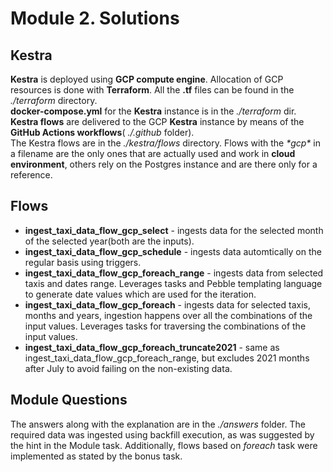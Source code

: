 # Module 2. Solutions

## Kestra
   **Kestra** is deployed using **GCP compute engine**. Allocation of GCP resources is done with **Terraform**. 
All the **.tf** files can be found in the <em>./terraform</em> directory.\
   **docker-compose.yml** for the **Kestra** instance is in the <em>./terraform</em> dir. \
   **Kestra flows** are delivered to the GCP **Kestra** instance by means of the **GitHub Actions workflows**(<em> ./.github</em> folder).\
The Kestra flows are in the <em>./kestra/flows</em> directory. Flows with the <em>\*gcp\*</em> in a filename are the only ones that are actually used and work in **cloud environment**, others rely on the Postgres instance and are there only for a reference.

## Flows
- **ingest_taxi_data_flow_gcp_select** - ingests data for the selected month of the selected year(both are the inputs).
- **ingest_taxi_data_flow_gcp_schedule** - ingests data automtically on the regular basis using <schedule> triggers.
- **ingest_taxi_data_flow_gcp_foreach_range** - ingests data from selected taxis and dates range. Leverages <ForEach> tasks and Pebble templating language to generate date values which are used for the iteration. 
- **ingest_taxi_data_flow_gcp_foreach** - ingests data for selected taxis, months and years, ingestion happens over all the combinations of the input values. Leverages <ForEach> tasks for traversing the combinations of the input values.
- **ingest_taxi_data_flow_gcp_foreach_truncate2021** - same as ingest_taxi_data_flow_gcp_foreach_range, but excludes 2021 months after July to avoid failing on the non-existing data.

## Module Questions
  The answers along with the explanation are in the <em>./answers</em> folder. The required data was ingested using backfill execution, as was suggested by the hint in the Module task. Additionally, flows based on <em>foreach</em> task were implemented as stated by the bonus task.
